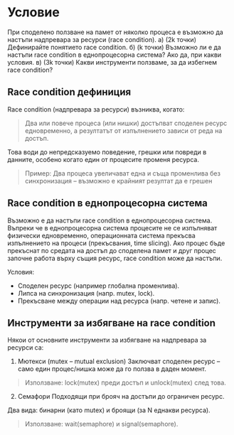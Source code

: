# Условие
При споделено ползване на памет от няколко процеса е възможно да настъпи надпревара
за ресурси (race condition).
а) (2k точки) Дефинирайте понятието race condition.
б) (k точки) Възможно ли е да настъпи race condition в еднопроцесорна система? Ако да, при какви
условия.
в) (3k точки) Какви инструменти ползваме, за да избегнем race condition?

## Race condition дефиниция
Race condition (надпревара за ресурси) възниква, когато:
> Два или повече процеса (или нишки) достъпват споделен ресурс едновременно, а резултатът от изпълнението зависи от реда на достъп.

Това води до непредсказуемо поведение, грешки или повреди в данните, особено когато един от процесите променя ресурса.

> Пример: Два процеса увеличават една и съща променлива без синхронизация – възможно е крайният резултат да е грешен

## Race condition в еднопроцесорна система
Възможно е да настъпи race condition в еднопроцесорна система. 
Въпреки че в еднопроцесорна система процесите не се изпълняват физически едновременно, операционната система прекъсва изпълнението на процеси (прекъсвания, time slicing). Ако процес бъде прекъснат по средата на достъп до споделена памет и друг процес започне работа върху същия ресурс, race condition може да настъпи.

Условия:
* Споделен ресурс (например глобална променлива).
* Липса на синхронизация (напр. mutex, lock).
* Прекъсване между операции над ресурса (напр. четене и запис).

## Инструменти за избягване на race condition
Някои от основните инструменти за избягване на надпревара за ресурси са:
1. Мютекси (mutex – mutual exclusion)
Заключват споделен ресурс – само един процес/нишка може да го ползва в даден момент.

> Използване: lock(mutex) преди достъп и unlock(mutex) след това.

2. Семафори
Подходящи при брояч на достъпи до ограничен ресурс.

Два вида: бинарни (като mutex) и броящи (за N еднакви ресурса).

> Използване: wait(semaphore) и signal(semaphore).
